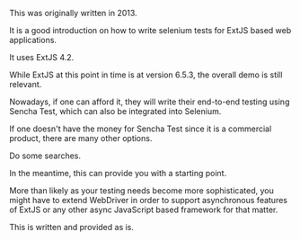 This was originally written in 2013.

It is a good introduction on how to write selenium tests for ExtJS based web applications.

It uses ExtJS 4.2.

While ExtJS at this point in time is at version 6.5.3, the overall demo is still relevant.

Nowadays, if one can afford it, they will write their end-to-end testing using Sencha Test, which can also be integrated into Selenium.

If one doesn't have the money for Sencha Test since it is a commercial product, there are many other options.

Do some searches.

In the meantime, this can provide you with a starting point.

More than likely as your testing needs become more sophisticated, you might have to extend WebDriver in order to support asynchronous features of ExtJS or any other async JavaScript based framework for that matter.

This is written and provided as is.

